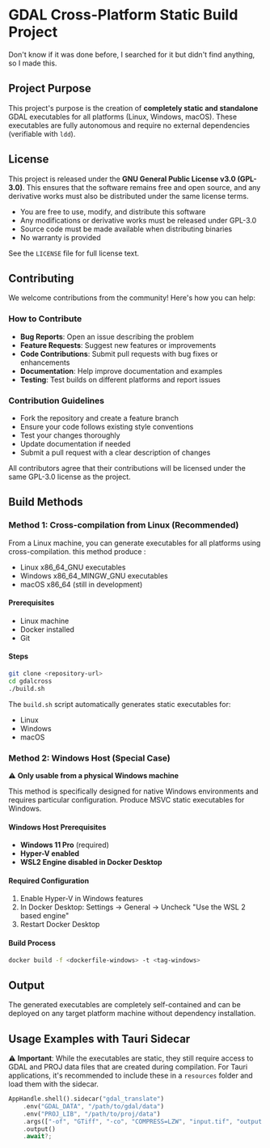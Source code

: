 # GDAL Cross-Platform Static Build Project

Don't know if it was done before, I searched for it but didn't find anything, so I made this.

## Project Purpose
This project's purpose is the creation of **completely static and standalone** GDAL executables for all platforms (Linux, Windows, macOS). These executables are fully autonomous and require no external dependencies (verifiable with `ldd`).

## License
This project is released under the **GNU General Public License v3.0 (GPL-3.0)**. This ensures that the software remains free and open source, and any derivative works must also be distributed under the same license terms.

- You are free to use, modify, and distribute this software
- Any modifications or derivative works must be released under GPL-3.0
- Source code must be made available when distributing binaries
- No warranty is provided

See the `LICENSE` file for full license text.

## Contributing
We welcome contributions from the community! Here's how you can help:

### How to Contribute
- **Bug Reports**: Open an issue describing the problem
- **Feature Requests**: Suggest new features or improvements
- **Code Contributions**: Submit pull requests with bug fixes or enhancements
- **Documentation**: Help improve documentation and examples
- **Testing**: Test builds on different platforms and report issues

### Contribution Guidelines
- Fork the repository and create a feature branch
- Ensure your code follows existing style conventions
- Test your changes thoroughly
- Update documentation if needed
- Submit a pull request with a clear description of changes

All contributors agree that their contributions will be licensed under the same GPL-3.0 license as the project.

## Build Methods

### Method 1: Cross-compilation from Linux (Recommended)
From a Linux machine, you can generate executables for all platforms using cross-compilation.
this method produce :
- Linux x86_64_GNU executables
- Windows x86_64_MINGW_GNU executables
- macOS x86_64 (still in development)
#### Prerequisites
- Linux machine
- Docker installed
- Git

#### Steps
```bash
git clone <repository-url>
cd gdalcross
./build.sh
```

The `build.sh` script automatically generates static executables for:
- Linux
- Windows
- macOS

### Method 2: Windows Host (Special Case)

⚠️ **Only usable from a physical Windows machine**

This method is specifically designed for native Windows environments and requires particular configuration.
Produce MSVC static executables for Windows.

#### Windows Host Prerequisites
- **Windows 11 Pro** (required)
- **Hyper-V enabled**
- **WSL2 Engine disabled in Docker Desktop**

#### Required Configuration
1. Enable Hyper-V in Windows features
2. In Docker Desktop: Settings → General → Uncheck "Use the WSL 2 based engine"
3. Restart Docker Desktop

#### Build Process
```bash
docker build -f <dockerfile-windows> -t <tag-windows>
```

## Output
The generated executables are completely self-contained and can be deployed on any target platform machine without dependency installation.

## Usage Examples with Tauri Sidecar

⚠️ **Important**: While the executables are static, they still require access to GDAL and PROJ data files that are created during compilation. For Tauri applications, it's recommended to include these in a `resources` folder and load them with the sidecar.

```rust
AppHandle.shell().sidecar("gdal_translate")
    .env("GDAL_DATA", "/path/to/gdal/data")
    .env("PROJ_LIB", "/path/to/proj/data")
    .args(["-of", "GTiff", "-co", "COMPRESS=LZW", "input.tif", "output.tif"])
    .output()
    .await?;
```

